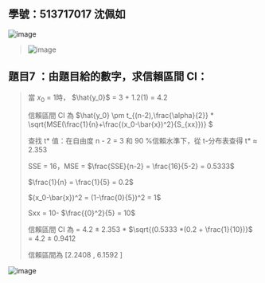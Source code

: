 ## 學號：513717017 沈佩如

![image](https://github.com/user-attachments/assets/d1568d86-2ef9-45ca-86bd-478ed5297d8a)

>![image](https://github.com/user-attachments/assets/cf1529e4-aaaf-485e-a37c-6fcb098132b8)

## 題目7 ：由題目給的數字，求信賴區間 CI：
>
>當 $x_0$ = 1時， $\hat{y_0}$ = 3 + 1.2(1) = 4.2
>
>信賴區間 CI 為 $\hat{y_0} \pm t_{(n-2),\frac{\alpha}{2}} * \sqrt{MSE(\frac{1}{n}+\frac{(x_0-\bar{x})^2}{S_{xx}})} $
>
>查找 t* 值：在自由度 n - 2 = 3 和 90 %信賴水準下，從 t-分布表查得 t* $\approx$ 2.353
>
>SSE = 16，MSE = $\frac{SSE}{n-2} = \frac{16}{5-2} = 0.5333$
>
>$\frac{1}{n} = \frac{1}{5} = 0.2$
>
>$(x_0-\bar{x})^2 = (1-\frac{0}{5})^2 = 1$
>
>Sxx = 10- $\frac{{0}^2}{5} = 10$
>
>信賴區間 CI 為 = 4.2 $\pm$ 2.353 * $\sqrt{(0.5333 *(0.2 + \frac{1}{10})}$ = 4.2 $\pm$ 0.9412
>
>信賴區間為 [2.2408 , 6.1592 ]

![image](https://github.com/user-attachments/assets/721eaa32-bed5-4d54-96a5-ec1ddf81be5b)


